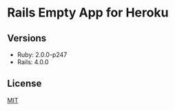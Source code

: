 # Rails Empty App for Heroku

## Versions

* Ruby: 2.0.0-p247
* Rails: 4.0.0

## License

[MIT](http://opensource.org/licenses/MIT)

